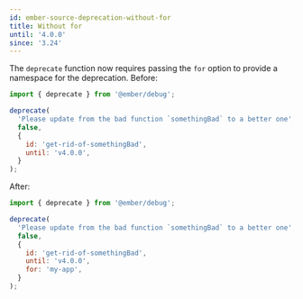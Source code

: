 ```yaml
---
id: ember-source-deprecation-without-for
title: Without for
until: '4.0.0'
since: '3.24'
---
```


The `deprecate` function now requires passing the `for` option to provide a namespace for the deprecation. Before:

```js
import { deprecate } from '@ember/debug';

deprecate(
  'Please update from the bad function `somethingBad` to a better one',
  false,
  {
    id: 'get-rid-of-somethingBad',
    until: 'v4.0.0',
  }
);
```

After:

```js
import { deprecate } from '@ember/debug';

deprecate(
  'Please update from the bad function `somethingBad` to a better one',
  false,
  {
    id: 'get-rid-of-somethingBad',
    until: 'v4.0.0',
    for: 'my-app',
  }
);
```
